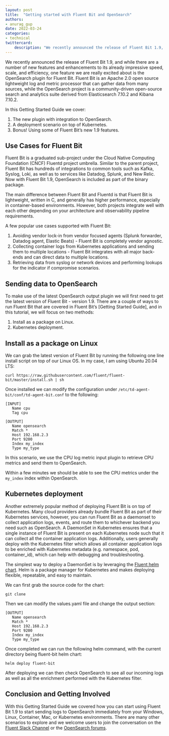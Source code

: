 ```yaml
---
layout: post
title:  "Getting started with Fluent Bit and OpenSearch"
authors:
- anurag_gup
date: 2022-03-24
categories:
- technical
twittercard:
    description: "We recently announced the release of Fluent Bit 1.9, and while there are a number of new features and enhancements to its already impressive speed, scale, and efficiency, one feature we are really excited about is the OpenSearch plugin for Fluent Bit. Fluent Bit is an Apache 2.0 open source lightweight log and metric processor that can gather data from many sources, while the OpenSearch project is a community-driven open-source search and analytics suite derived from Elasticsearch 7.10.2 and Kibana 7.10.2."
---
```


We recently announced the release of Fluent Bit 1.9, and while there are a number of new features and enhancements to its already impressive speed, scale, and efficiency, one feature we are really excited about is the OpenSearch plugin for Fluent Bit. Fluent Bit is an Apache 2.0 open source lightweight log and metric processor that can gather data from many sources, while the OpenSearch project is a community-driven open-source search and analytics suite derived from Elasticsearch 7.10.2 and Kibana 7.10.2.

In this Getting Started Guide we cover:
1. The new plugin with integration to OpenSearch.
2. A deployment scenario on top of Kubernetes.
3. Bonus! Using some of Fluent Bit’s new 1.9 features.

## Use Cases for Fluent Bit
Fluent Bit is a graduated sub-project under the Cloud Native Computing Foundation (CNCF) Fluentd project umbrella. Similar to the parent project, Fluent Bit has hundreds of integrations to common tools such as Kafka, Syslog, Loki, as well as to services like Datadog, Splunk, and New Relic. Now with Fluent Bit 1.9, OpenSearch is included as part of the binary package.

The main difference between Fluent Bit and Fluentd is that Fluent Bit is lightweight, written in C, and generally has higher performance, especially in container-based environments. However, both projects integrate well with each other depending on your architecture and observability pipeline requirements.

A few popular use cases supported with Fluent Bit:

1. Avoiding vendor lock-in from vendor focused agents (Splunk forwarder, Datadog agent, Elastic Beats) - Fluent Bit is completely vendor agnostic.
2. Collecting container logs from Kubernetes applications and sending them to multiple locations - Fluent Bit integrates with all major back-ends and can direct data to multiple locations.
3. Retrieving data from syslog or network devices and performing lookups for the indicator if compromise scenarios.


## Sending data to OpenSearch
To make use of the latest OpenSearch output plugin we will first need to get the latest version of Fluent Bit - version 1.9. There are a couple of ways to run Fluent Bit that are covered in Fluent Bit’s [Getting Started Guide], and in this tutorial, we will focus on two methods:

1. Install as a package on Linux.
2. Kubernetes deployment.


## Install as a package on Linux
We can grab the latest version of Fluent Bit by running the following one line install script on top of our Linux OS. In my case, I am using Ubuntu 20.04 LTS:

```
curl https://raw.githubusercontent.com/fluent/fluent-bit/master/install.sh | sh
```

Once installed we can modify the configuration under `/etc/td-agent-bit/conf/td-agent-bit.conf` to the following:

```
[INPUT]
   Name cpu
   Tag cpu

[OUTPUT]
   Name opensearch
   Match *
   Host 192.168.2.3
   Port 9200
   Index my_index
   Type my_type
```
In this scenario, we use the CPU log metric input plugin to retrieve CPU metrics and send them to OpenSearch.

Within a few minutes we should be able to see the CPU metrics under the `my_index` index within OpenSearch.

## Kubernetes deployment
Another extremely popular method of deploying Fluent Bit is on top of Kubernetes. Many cloud providers already bundle Fluent Bit as part of their Kubernetes services, however, you can run Fluent Bit as a daemonset to collect application logs, events, and route them to whichever backend you need such as OpenSearch. A DaemonSet in Kubernetes ensures that a single instance of Fluent Bit is present on each Kubernetes node such that it can collect all the container application logs. Additionally, users generally deploy with the Kubernetes filter which allows all container application logs to be enriched with Kubernetes metadata (e.g. namespace, pod, container_id), which can help with debugging and troubleshooting.

The simplest way to deploy a DaemonSet is by leveraging the [Fluent helm chart](https://docs.fluentbit.io/manual/installation/kubernetes#installing-with-helm-chart). Helm is a package manager for Kubernetes and makes deploying flexible, repeatable, and easy to maintain.

We can first grab the source code for the chart:

```
git clone
```

Then we can modify the values.yaml file and change the output section:

```
[OUTPUT]
   Name opensearch
   Match *
   Host 192.168.2.3
   Port 9200
   Index my_index
   Type my_type
```

Once completed we can run the following helm command, with the current directory being fluent-bit helm chart:

```
helm deploy fluent-bit
```

After deploying we can then check OpenSearch to see all our incoming logs as well as all the enrichment performed with the Kubernetes filter.

## Conclusion and Getting Involved
With this Getting Started Guide we covered how you can start using Fluent Bit 1.9 to start sending logs to OpenSearch immediately from your Windows, Linux, Container, Mac, or Kubernetes environments. There are many other scenarios to explore and we welcome users to join the conversation on the [Fluent Slack Channel](https://fluent-all.slack.com) or the [OpenSearch forums](https://discuss.opendistrocommunity.dev).
